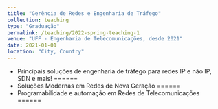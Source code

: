 ```yaml
---
title: "Gerência de Redes e Engenharia de Tráfego"
collection: teaching
type: "Graduação"
permalink: /teaching/2022-spring-teaching-1
venue: "UFF - Engenharia de Telecomunicações, desde 2021"
date: 2021-01-01
location: "City, Country"
---
```

- Principais soluções de engenharia de tráfego para redes IP e não IP, SDN e mais!
======
- Soluções Modernas em Redes de Nova Geração
======
- Programabilidade e automação em Redes de Telecomunicações
======